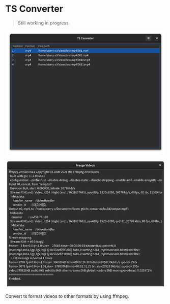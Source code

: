# TS Converter

> Still working in progress.

![](images/1.png)

![](images/2.png)

Convert ts format videos to other formats by using ffmpeg.
